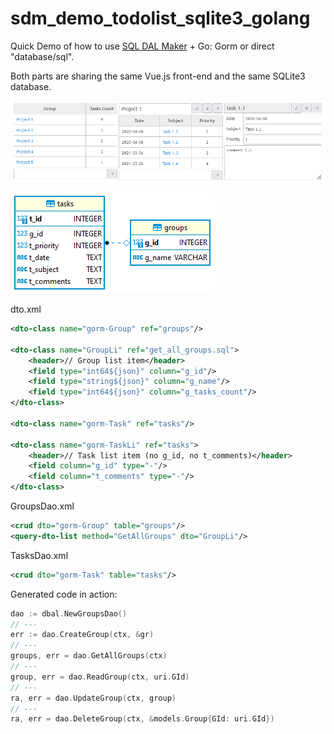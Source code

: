 # sdm_demo_todolist_sqlite3_golang
Quick Demo of how to use [SQL DAL Maker](https://github.com/panedrone/sqldalmaker) + Go: Gorm or direct "database/sql".

Both parts are sharing the same Vue.js front-end and the same SQLite3 database.

![demo-go.png](demo-go.png)

![erd.png](erd.png)

dto.xml
```xml
<dto-class name="gorm-Group" ref="groups"/>

<dto-class name="GroupLi" ref="get_all_groups.sql">
    <header>// Group list item</header>
    <field type="int64${json}" column="g_id"/>
    <field type="string${json}" column="g_name"/>
    <field type="int64${json}" column="g_tasks_count"/>
</dto-class>

<dto-class name="gorm-Task" ref="tasks"/>

<dto-class name="gorm-TaskLi" ref="tasks">
    <header>// Task list item (no g_id, no t_comments)</header>
    <field column="g_id" type="-"/>
    <field column="t_comments" type="-"/>
</dto-class>
```
GroupsDao.xml
```xml
<crud dto="gorm-Group" table="groups"/>
<query-dto-list method="GetAllGroups" dto="GroupLi"/>
```
TasksDao.xml
```xml
<crud dto="gorm-Task" table="tasks"/>
```
Generated code in action:
```go
dao := dbal.NewGroupsDao()
// ---
err := dao.CreateGroup(ctx, &gr)
// ---
groups, err = dao.GetAllGroups(ctx)
// ---
group, err = dao.ReadGroup(ctx, uri.GId)
// ---
ra, err = dao.UpdateGroup(ctx, group)
// ---
ra, err = dao.DeleteGroup(ctx, &models.Group{GId: uri.GId})
```